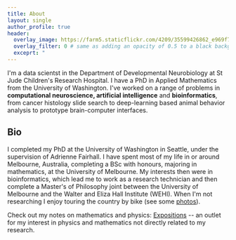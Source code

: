 ```yaml
---
title: About
layout: single
author_profile: true
header:
  overlay_image: https://farm5.staticflickr.com/4209/35599426862_e969f73b74_h_d.jpg
  overlay_filter: 0 # same as adding an opacity of 0.5 to a black background
  exceprt: "                                                                               "                                                          
---
```


I'm a data scientst in the Department of Developmental Neurobiology at St Jude Children's Research Hospital. I have a PhD in Applied Mathematics from the University of Washington. I've worked on a range of problems in **computational neuroscience, artificial intelligence** and **bioinformatics**, from cancer histology slide search to deep-learning based animal behavior analysis to prototype brain-computer interfaces. 

## Bio

I completed my PhD at the University of Washington in Seattle, under the supervision of Adrienne Fairhall. I have spent most of my life in or around Melbourne, Australia, completing a BSc with honours, majoring in mathematics, at the University of Melbourne. My interests then were in bioinformatics, which lead me to work as a research technician and then complete a Master's of Philosophy joint between the University of Melbourne and the Walter and Eliza Hall Institute (WEHI). When I'm not researching I enjoy touring the country by bike (see some [photos](https://www.flickr.com/people/149922637@N08/)). 

Check out my notes on mathematics and physics: [Expositions](https://benlansdell.github.io/expositions/) -- an outlet for my interest in physics and mathematics not directly related to my research.
